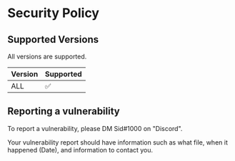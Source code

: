 # Security Policy

## Supported Versions

All versions are supported.

| Version | Supported          |
| ------- | ------------------ |
| ALL     | :white_check_mark: |

## Reporting a vulnerability

To report a vulnerability, please DM Sid#1000 on "Discord".

Your vulnerability report should have information such as what file, when it happened (Date), and information to contact you. 
